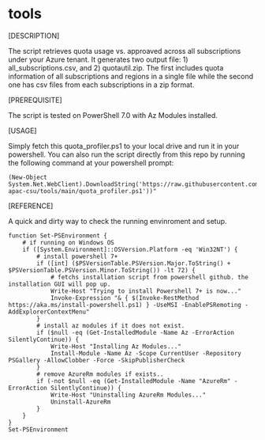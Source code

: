 # tools

[DESCRIPTION]

The script retrieves quota usage vs. approaved across all subscriptions under your Azure tenant.  It generates two output file: 1) all_subscriptions.csv, and 2) quotautil.zip.  The first includes quota information of all subscriptions and regions in a single file while the second one has csv files from each subscriptions in a zip format.

[PREREQUISITE]

The script is tested on PowerShell 7.0 with Az Modules installed.

[USAGE]

Simply fetch this quota_profiler.ps1 to your local drive and run it in your powershell.  You can also run the script directly from this repo by running the following command at your powershell prompt: 

    (New-Object System.Net.WebClient).DownloadString('https://raw.githubusercontent.com/ms-apac-csu/tools/main/quota_profiler.ps1'))"

[REFERENCE]

A quick and dirty way to check the running envinroment and setup.

    function Set-PSEnvironment {
        # if running on Windows OS
        if ([System.Environment]::OSVersion.Platform -eq 'Win32NT') {
            # install powershell 7+
            if ([int] ($PSVersionTable.PSVersion.Major.ToString() + $PSVersionTable.PSVersion.Minor.ToString()) -lt 72) {
                # fetchs installation script from powershell github. the installation GUI will pop up.
                Write-Host "Trying to install Powershell 7+ is now..."
                Invoke-Expression "& { $(Invoke-RestMethod https://aka.ms/install-powershell.ps1) } -UseMSI -EnablePSRemoting -AddExplorerContextMenu"
            }
            # install az modules if it does not exist.
            if ($null -eq (Get-InstalledModule -Name Az -ErrorAction SilentlyContinue)) {
                Write-Host "Installing Az Modules..."
                Install-Module -Name Az -Scope CurrentUser -Repository PSGallery -AllowClobber -Force -SkipPublisherCheck
            }
            # remove AzureRm modules if exists..
            if (-not $null -eq (Get-InstalledModule -Name "AzureRm" -ErrorAction SilentlyContinue)) {
                Write-Host "Uninstalling AzureRm Modules..."
                Uninstall-AzureRm
            }
        }
    }
    Set-PSEnvironment
